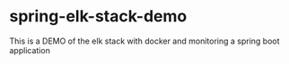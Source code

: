 # spring-elk-stack-demo
This is a DEMO of the elk stack with docker and monitoring a spring boot application

